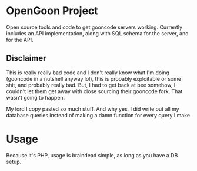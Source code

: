 # OpenGoon Project
Open source tools and code to get gooncode servers working. Currently includes an API implementation, along with SQL schema for the server, and for the API.

## Disclaimer
This is really really bad code and I don't really know what I'm doing (gooncode in a nutshell anyway lol), this is probably exploitable or some shit, and probably really bad.
But, I had to get back at bee somehow, I couldn't let them get away with close sourcing their gooncode fork. That wasn't going to happen.

My lord I copy pasted so much stuff.
And why yes, I did write out all my database queries instead of making a damn function for every query I make.

# Usage
Because it's PHP, usage is braindead simple, as long as you have a DB setup.

